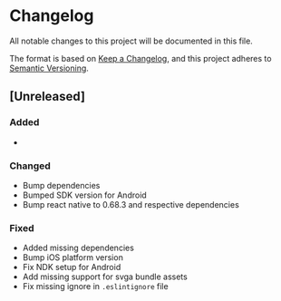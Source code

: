 # Changelog

All notable changes to this project will be documented in this file.

The format is based on [Keep a Changelog](https://keepachangelog.com/en/1.0.0/),
and this project adheres to [Semantic Versioning](https://semver.org/spec/v2.0.0.html).

## [Unreleased]

### Added

*

### Changed

* Bump dependencies
* Bumped SDK version for Android
* Bump react native to 0.68.3 and respective dependencies

### Fixed

* Added missing dependencies
* Bump iOS platform version
* Fix NDK setup for Android
* Add missing support for svga bundle assets
* Fix missing ignore in `.eslintignore` file
